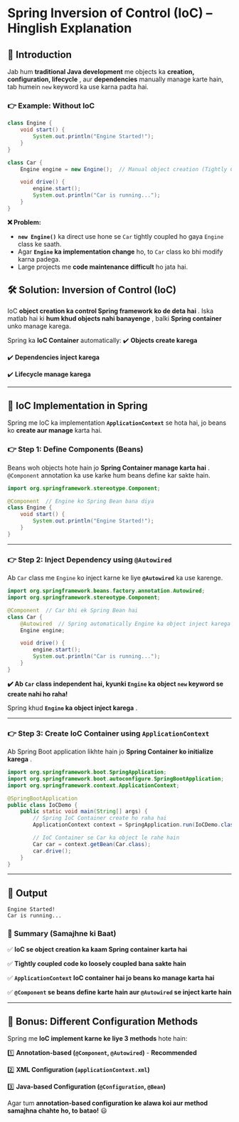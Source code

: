 
# **Spring Inversion of Control (IoC) – Hinglish Explanation**

## **🔹 Introduction**

Jab hum **traditional Java development** me objects ka  **creation, configuration, lifecycle** , aur **dependencies** manually manage karte hain, tab humein `new` keyword ka use karna padta hai.

### **👉 Example: Without IoC**

```java
class Engine {
    void start() {
        System.out.println("Engine Started!");
    }
}

class Car {
    Engine engine = new Engine();  // Manual object creation (Tightly Coupled)

    void drive() {
        engine.start();
        System.out.println("Car is running...");
    }
}
```

**❌ Problem:**

* **`new Engine()`** ka direct use hone se `Car` tightly coupled ho gaya `Engine` class ke saath.
* Agar **`Engine` ka implementation change** ho, to `Car` class ko bhi modify karna padega.
* Large projects me **code maintenance difficult** ho jata hai.

## **🛠 Solution: Inversion of Control (IoC)**

IoC  **object creation ka control Spring framework ko de deta hai** . Iska matlab hai ki  **hum khud objects nahi banayenge** , balki **Spring container** unko manage karega.

Spring ka **IoC Container** automatically:
✔️ **Objects create karega**

✔️ **Dependencies inject karega**

✔️ **Lifecycle manage karega**

---

## **📌 IoC Implementation in Spring**

Spring me IoC ka implementation **`ApplicationContext`** se hota hai, jo beans ko **create aur manage** karta hai.

### **👉 Step 1: Define Components (Beans)**

Beans woh objects hote hain jo  **Spring Container manage karta hai** . `@Component` annotation ka use karke hum beans define kar sakte hain.

```java
import org.springframework.stereotype.Component;

@Component  // Engine ko Spring Bean bana diya
class Engine {
    void start() {
        System.out.println("Engine Started!");
    }
}
```

---

### **👉 Step 2: Inject Dependency using `@Autowired`**

Ab `Car` class me `Engine` ko inject karne ke liye **`@Autowired`** ka use karenge.

```java
import org.springframework.beans.factory.annotation.Autowired;
import org.springframework.stereotype.Component;

@Component  // Car bhi ek Spring Bean hai
class Car {
    @Autowired  // Spring automatically Engine ka object inject karega
    Engine engine;

    void drive() {
        engine.start();
        System.out.println("Car is running...");
    }
}
```

**✔️ Ab `Car` class independent hai, kyunki `Engine` ka object `new` keyword se create nahi ho raha!**

Spring khud  **`Engine` ka object inject karega** .

---

### **👉 Step 3: Create IoC Container using `ApplicationContext`**

Ab Spring Boot application likhte hain jo  **Spring Container ko initialize karega** .

```java
import org.springframework.boot.SpringApplication;
import org.springframework.boot.autoconfigure.SpringBootApplication;
import org.springframework.context.ApplicationContext;

@SpringBootApplication
public class IoCDemo {
    public static void main(String[] args) {
        // Spring IoC Container create ho raha hai
        ApplicationContext context = SpringApplication.run(IoCDemo.class, args);

        // IoC Container se Car ka object le rahe hain
        Car car = context.getBean(Car.class);
        car.drive();
    }
}
```

---

## **🎯 Output**

```
Engine Started!
Car is running...
```

### **📌 Summary (Samajhne ki Baat)**

✅ **IoC se object creation ka kaam Spring container karta hai**

✅ **Tightly coupled code ko loosely coupled bana sakte hain**

✅ **`ApplicationContext` IoC container hai jo beans ko manage karta hai**

✅ **`@Component` se beans define karte hain aur `@Autowired` se inject karte hain**

---

## **🔹 Bonus: Different Configuration Methods**

Spring me **IoC implement karne ke liye 3 methods** hote hain:

1️⃣ **Annotation-based (`@Component`, `@Autowired`)** - **Recommended**

2️⃣ **XML Configuration (`applicationContext.xml`)**

3️⃣ **Java-based Configuration (`@Configuration`, `@Bean`)**

Agar tum **annotation-based configuration ke alawa koi aur method samajhna chahte ho, to batao!** 😃
